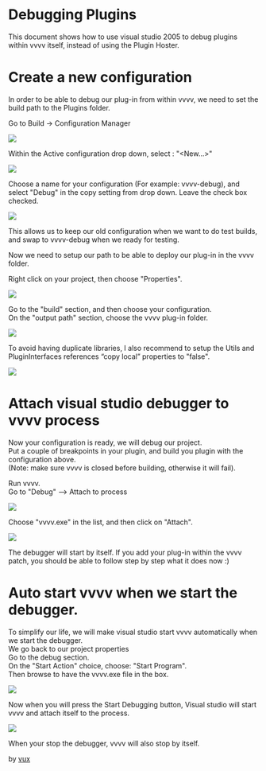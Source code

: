 # Debugging Plugins
This document shows how to use visual studio 2005 to debug plugins within vvvv itself, instead of using the Plugin Hoster.  



#  Create a new configuration

In order to be able to debug our plug-in from within vvvv, we need to set the build path to the Plugins folder.  

Go to Build -> Configuration Manager  

![](~/img/01cfg.jpg "")</img>  

Within the Active configuration drop down, select : "<New...>"  

![](~/img/02.jpg "")  

Choose a name for your configuration (For example: vvvv-debug), and select "Debug" in the copy setting from drop down. Leave the check box checked.  

![](~/img/03_1.jpg "")  

This allows us to keep our old configuration when we want to do test builds, and swap to vvvv-debug when we ready for testing.  

Now we need to setup our path to be able to deploy our plug-in in the vvvv folder.  

Right click on your project, then choose "Properties".  

![](~/img/04.jpg "")  

Go to the "build" section, and then choose your configuration.  
On the "output path" section, choose the vvvv plug-in folder.  

![](~/img/05_1.jpg "")  

To avoid having duplicate libraries, I also recommend to setup the Utils and PluginInterfaces references “copy local” properties to "false".  

![](~/img/06_2.jpg "")  

#  Attach visual studio debugger to vvvv process

Now your configuration is ready, we will debug our project.  
Put a couple of breakpoints in your plugin, and build you plugin with the configuration above.  
(Note: make sure vvvv is closed before building, otherwise it will fail).  

Run vvvv.  
Go to "Debug" --> Attach to process  

![](~/img/07_1.jpg "")  

Choose "vvvv.exe" in the list, and then click on "Attach".  

![](~/img/08_1.jpg "")  

The debugger will start by itself. If you add your plug-in within the vvvv patch, you should be able to follow step by step what it does now :)  


#  Auto start vvvv when we start the debugger.

To simplify our life, we will make visual studio start vvvv automatically when we start the debugger.  
We go back to our project properties  
Go to the debug section.  
On the "Start Action" choice, choose: "Start Program".  
Then browse to have the vvvv.exe file in the box.  

![](~/img/09_1.jpg "")  

Now when you will press the Start Debugging button, Visual studio will start vvvv and attach itself to the process.  

![](~/img/10_2.jpg "")  

When your stop the debugger, vvvv will also stop by itself.  

by <span class="user"><a href="https://vvvv.org/users/vux" class="extURL" target="_blank">vux</a></span>  
